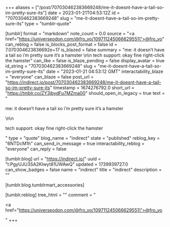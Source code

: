 +++
aliases = ["/post/707030462383669248/me-it-doesnt-have-a-tail-so-im-pretty-sure-its"]
date = 2023-01-21T04:53:12Z
id = "707030462383669248"
slug = "me-it-doesnt-have-a-tail-so-im-pretty-sure-its"
type = "tumblr-quote"

[tumblr]
format = "markdown"
note_count = 0.0
source = "<a href=\"https://universeodon.com/@fro_vo/109711245066629551\">@fro_vo</a>"
can_reblog = false
is_blocks_post_format = false
id = 7.070304623836692e+17
is_blazed = false
summary = "me: it doesn’t have a tail so i’m pretty sure it’s a hamster \n\n tech support: okay fine right-click the hamster"
can_like = false
is_blaze_pending = false
display_avatar = true
id_string = "707030462383669248"
slug = "me-it-doesnt-have-a-tail-so-im-pretty-sure-its"
date = "2023-01-21 04:53:12 GMT"
interactability_blaze = "everyone"
can_blaze = false
post_url = "https://indirect.io/post/707030462383669248/me-it-doesnt-have-a-tail-so-im-pretty-sure-its"
timestamp = 1674276792.0
short_url = "https://tmblr.co/ZY3jbydFu7MZma00"
should_open_in_legacy = true
text = "<p>me: it doesn’t have a tail so i’m pretty sure it’s a hamster </p>\n\n<p>tech support: okay fine right-click the hamster</p>"
type = "quote"
blog_name = "indirect"
state = "published"
reblog_key = "6NTDcM1h"
can_send_in_message = true
interactability_reblog = "everyone"
can_reply = false

[tumblr.blog]
url = "https://indirect.io/"
uuid = "t:PgyUJU3SA2Klwyt81UWAwQ"
updated = 1739939727.0
can_show_badges = false
name = "indirect"
title = "indirect"
description = ""

[tumblr.blog.tumblrmart_accessories]

[tumblr.reblog]
tree_html = ""
comment = "<p><a href=\"https://universeodon.com/@fro_vo/109711245066629551\">@fro_vo</a></p>"
+++
